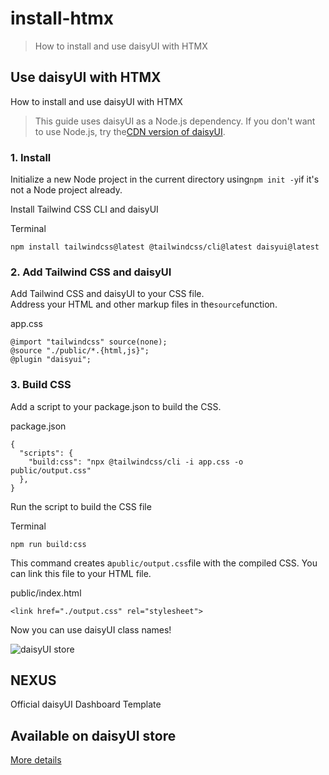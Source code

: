 # install-htmx

> How to install and use daisyUI with HTMX



## Use daisyUI with HTMX

How to install and use daisyUI with HTMX

> This guide uses daisyUI as a Node.js dependency. If you don't want to use Node.js, try the[CDN version of daisyUI](/docs/cdn/).

### [](#1-install)1\. Install

Initialize a new Node project in the current directory using`npm init -y`if it's not a Node project already.

Install Tailwind CSS CLI and daisyUI

Terminal

```
npm install tailwindcss@latest @tailwindcss/cli@latest daisyui@latest
```

### [](#2-add-tailwind-css-and-daisyui)2\. Add Tailwind CSS and daisyUI

Add Tailwind CSS and daisyUI to your CSS file.  
Address your HTML and other markup files in the`source`function.

app.css

```
@import "tailwindcss" source(none);
@source "./public/*.{html,js}";
@plugin "daisyui";
```

### [](#3-build-css)3\. Build CSS

Add a script to your package.json to build the CSS.

package.json

```
{
  "scripts": {
    "build:css": "npx @tailwindcss/cli -i app.css -o public/output.css"
  },
}
```

Run the script to build the CSS file

Terminal

```
npm run build:css
```

This command creates a`public/output.css`file with the compiled CSS. You can link this file to your HTML file.

public/index.html

```
<link href="./output.css" rel="stylesheet">
```

Now you can use daisyUI class names!

![daisyUI store](https://img.daisyui.com/images/store/nexus.webp)

## NEXUS  
Official daisyUI Dashboard Template

## Available on daisyUI store

[More details](/store)
